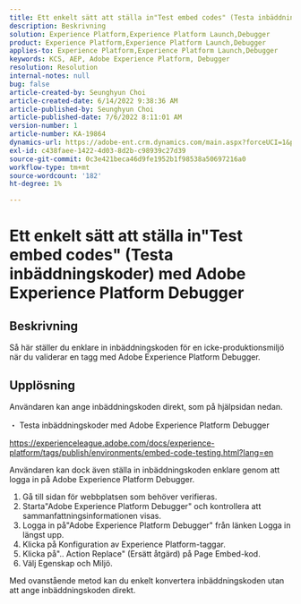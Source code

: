 ```yaml
---
title: Ett enkelt sätt att ställa in"Test embed codes" (Testa inbäddningskoder) med Adobe Experience Platform Debugger
description: Beskrivning
solution: Experience Platform,Experience Platform Launch,Debugger
product: Experience Platform,Experience Platform Launch,Debugger
applies-to: Experience Platform,Experience Platform Launch,Debugger
keywords: KCS, AEP, Adobe Experience Platform, Debugger
resolution: Resolution
internal-notes: null
bug: false
article-created-by: Seunghyun Choi
article-created-date: 6/14/2022 9:38:36 AM
article-published-by: Seunghyun Choi
article-published-date: 7/6/2022 8:11:01 AM
version-number: 1
article-number: KA-19864
dynamics-url: https://adobe-ent.crm.dynamics.com/main.aspx?forceUCI=1&pagetype=entityrecord&etn=knowledgearticle&id=5741b3bf-c5eb-ec11-bb3d-000d3a5c4292
exl-id: c438faee-1422-4d03-8d2b-c98939c27d39
source-git-commit: 0c3e421beca46d9fe1952b1f98538a50697216a0
workflow-type: tm+mt
source-wordcount: '182'
ht-degree: 1%

---
```


# Ett enkelt sätt att ställa in&quot;Test embed codes&quot; (Testa inbäddningskoder) med Adobe Experience Platform Debugger

## Beskrivning

Så här ställer du enklare in inbäddningskoden för en icke-produktionsmiljö när du validerar en tagg med Adobe Experience Platform Debugger. 

## Upplösning


Användaren kan ange inbäddningskoden direkt, som på hjälpsidan nedan.

・ Testa inbäddningskoder med Adobe Experience Platform Debugger

https://experienceleague.adobe.com/docs/experience-platform/tags/publish/environments/embed-code-testing.html?lang=en

Användaren kan dock även ställa in inbäddningskoden enklare genom att logga in på Adobe Experience Platform Debugger.

1. Gå till sidan för webbplatsen som behöver verifieras.
2. Starta&quot;Adobe Experience Platform Debugger&quot; och kontrollera att sammanfattningsinformationen visas.
3. Logga in på&quot;Adobe Experience Platform Debugger&quot; från länken Logga in längst upp.
4. Klicka på Konfiguration av Experience Platform-taggar.
5. Klicka på&quot;.. Action Replace&quot; (Ersätt åtgärd) på Page Embed-kod.
6. Välj Egenskap och Miljö.

Med ovanstående metod kan du enkelt konvertera inbäddningskoden utan att ange inbäddningskoden direkt.
